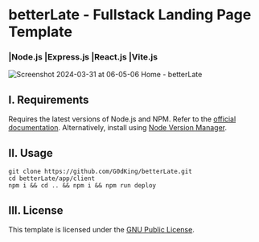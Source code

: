#  betterLate - Fullstack Landing Page Template
### |Node.js |Express.js |React.js |Vite.js
![Screenshot 2024-03-31 at 06-05-06 Home - betterLate](https://github.com/G0dKing/betterLate/assets/68952952/e8189988-0611-4097-b466-ce444dcdde53)
<br>
## I. Requirements
Requires the latest versions of Node.js and NPM. Refer to the [official documentation](https://nodejs.org/en/download/). Alternatively, install using [Node Version Manager](https://github.com/nvm-sh/nvm).
## II. Usage
```
git clone https://github.com/G0dKing/betterLate.git
cd betterLate/app/client
npm i && cd .. && npm i && npm run deploy
```
## III. License
This template is licensed under the [GNU Public License](https://www.gnu.org/licenses/gpl-3.0.en.html).

